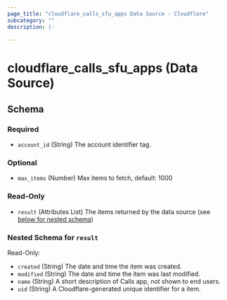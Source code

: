 ```yaml
---
page_title: "cloudflare_calls_sfu_apps Data Source - Cloudflare"
subcategory: ""
description: |-
  
---
```


# cloudflare_calls_sfu_apps (Data Source)




<!-- schema generated by tfplugindocs -->
## Schema

### Required

- `account_id` (String) The account identifier tag.

### Optional

- `max_items` (Number) Max items to fetch, default: 1000

### Read-Only

- `result` (Attributes List) The items returned by the data source (see [below for nested schema](#nestedatt--result))

<a id="nestedatt--result"></a>
### Nested Schema for `result`

Read-Only:

- `created` (String) The date and time the item was created.
- `modified` (String) The date and time the item was last modified.
- `name` (String) A short description of Calls app, not shown to end users.
- `uid` (String) A Cloudflare-generated unique identifier for a item.


